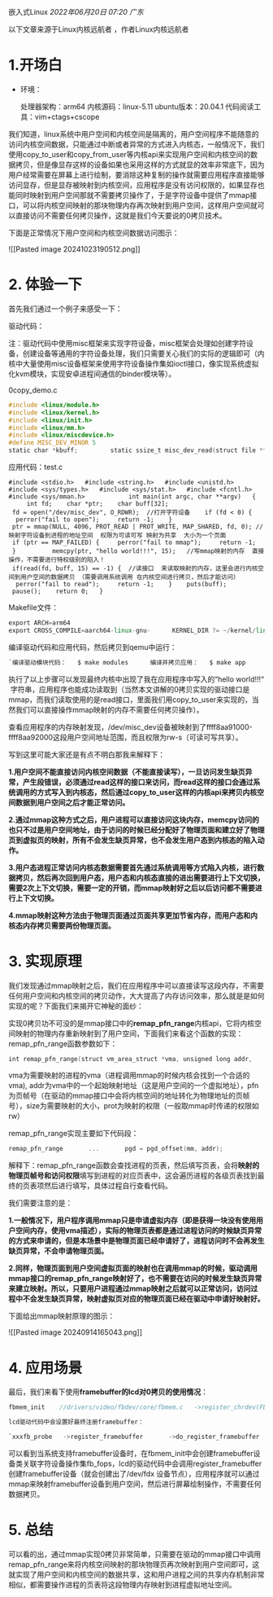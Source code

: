
嵌入式Linux _2022年06月20日 07:20_ _广东_

以下文章来源于Linux内核远航者 ，作者Linux内核远航者

# 1.开场白

- 环境：

  处理器架构：arm64
  内核源码：linux-5.11
  ubuntu版本：20.04.1
  代码阅读工具：vim+ctags+cscope

我们知道，linux系统中用户空间和内核空间是隔离的，用户空间程序不能随意的访问内核空间数据，只能通过中断或者异常的方式进入内核态，一般情况下，我们使用copy_to_user和copy_from_user等内核api来实现用户空间和内核空间的数据拷贝，但是像显存这样的设备如果也采用这样的方式就显的效率非常底下，因为用户经常需要在屏幕上进行绘制，要消除这种复制的操作就需要应用程序直接能够访问显存，但是显存被映射到内核空间，应用程序是没有访问权限的，如果显存也能同时映射到用户空间那就不需要拷贝操作了，于是字符设备中提供了mmap接口，可以将内核空间映射的那块物理内存再次映射到用户空间，这样用户空间就可以直接访问不需要任何拷贝操作，这就是我们今天要说的0拷贝技术。

下面是正常情况下用户空间和内核空间数据访问图示：

![[Pasted image 20241023190512.png]]

# 2. 体验一下

首先我们通过一个例子来感受一下：

驱动代码：

注：驱动代码中使用misc框架来实现字符设备，misc框架会处理如创建字符设备，创建设备等通用的字符设备处理，我们只需要关心我们的实际的逻辑即可（内核中大量使用misc设备框架来使用字符设备操作集如ioctl接口，像实现系统虚拟化kvm模块，实现安卓进程间通信的binder模块等）。

0copy_demo.c

```c
#include <linux/module.h>   
#include <linux/kernel.h>   
#include <linux/init.h>   
#include <linux/mm.h>   
#include <linux/miscdevice.h>         
#define MISC_DEV_MINOR 5      
static char *kbuff;         static ssize_t misc_dev_read(struct file *filep, char __user *buf, size_t count, loff_t *offset)   {       int ret;       size_t len = (count > PAGE_SIZE ? PAGE_SIZE : count);       pr_info("###### %s:%d kbuff:%s ######\n", __func__, __LINE__, kbuff);        ret = copy_to_user(buf, kbuff, len);  //这里使用copy_to_user  来进程内核空间到用户空间拷贝       return len - ret;   }      static ssize_t misc_dev_write(struct file *filep, const char __user *buf, size_t count, loff_t *offset)   {    pr_info("###### %s:%d ######\n", __func__, __LINE__);    return 0;   }      static int misc_dev_mmap(struct file *filep, struct vm_area_struct *vma)   {    int ret;    unsigned long start;       start = vma->vm_start;        ret =  remap_pfn_range(vma, start, virt_to_phys(kbuff) >> PAGE_SHIFT,      PAGE_SIZE, vma->vm_page_prot); //使用remap_pfn_range来映射物理页面到进程的虚拟内存中  virt_to_phys(kbuff) >> PAGE_SHIFT作用是将内核的虚拟地址转化为实际的物理地址页帧号  创建页表的权限为通过mmap传递的 vma->vm_page_prot   映射大小为1页       return ret;   }      static long misc_dev_ioctl(struct file *filep, unsigned int cmd, unsigned long args)   {    pr_info("###### %s:%d ######\n", __func__, __LINE__);    return 0;   }            static int misc_dev_open(struct inode *inodep, struct file *filep)   {    pr_info("###### %s:%d ######\n", __func__, __LINE__);    return 0;   }      static int misc_dev_release(struct inode *inodep, struct file *filep)   {    pr_info("###### %s:%d ######\n", __func__, __LINE__);    return 0;   }         static struct file_operations misc_dev_fops = {    .open = misc_dev_open,    .release = misc_dev_release,    .read = misc_dev_read,    .write = misc_dev_write,    .unlocked_ioctl = misc_dev_ioctl,    .mmap = misc_dev_mmap,   };      static struct miscdevice misc_dev = {    MISC_DEV_MINOR,    "misc_dev",    &misc_dev_fops,   };      static int __init misc_demo_init(void)   {    misc_register(&misc_dev);  //注册misc设备 （让misc来帮我们处理创建字符设备的通用代码，这样我们就不需要在去做这些和我们的实际逻辑无关的代码处理了）           kbuff = (char *)__get_free_page(GFP_KERNEL);  //申请一个物理页面（返回对应的内核虚拟地址，内核初始化的时候会做线性映射，将整个ddr内存映射到线性映射区，所以我们不需要做页表映射）    if (NULL == kbuff)     return -ENOMEM;       pr_info("###### %s:%d ######\n", __func__, __LINE__);    return 0;   }      static void __exit misc_demo_exit(void)   {    free_page((unsigned long)kbuff);       misc_deregister(&misc_dev);    pr_info("###### %s:%d ######\n", __func__, __LINE__);   }      module_init(misc_demo_init);   module_exit(misc_demo_exit);   MODULE_LICENSE("GPL");       
```

应用代码：test.c

`#include <stdio.h>   #include <string.h>   #include <unistd.h>   #include <sys/types.h>   #include <sys/stat.h>   #include <fcntl.h>   #include <sys/mman.h>            int main(int argc, char **argv)   {        int fd;    char *ptr;    char buff[32];       fd = open("/dev/misc_dev", O_RDWR);  //打开字符设备    if (fd < 0) {     perror("fail to open");     return -1;    }         ptr = mmap(NULL, 4096, PROT_READ | PROT_WRITE, MAP_SHARED, fd, 0); //映射字符设备到进程的地址空间  权限为可读可写 映射为共享  大小为一个页面    if (ptr == MAP_FAILED) {     perror("fail to mmap");     return -1;    }          memcpy(ptr, "hello world!!!", 15);   //写mmap映射的内存  直接操作，不需要进行特权级别的陷入！          if(read(fd, buff, 15) == -1) {  //读接口  来读取映射的内存，这里会进行内核空间到用户空间的数据拷贝 （需要调用系统调用 在内核空间进行拷贝，然后才能访问）     perror("fail to read");     return -1;    }    puts(buff);         pause();    return 0;   }      `

Makefile文件：

```cpp
export ARCH=arm64   
export CROSS_COMPILE=aarch64-linux-gnu-      KERNEL_DIR ?= ~/kernel/linux-5.11   obj-m := 0copy_demo.o      modules:    $(MAKE) -C $(KERNEL_DIR) M=$(PWD) modules      app:    aarch64-linux-gnu-gcc test.c -o test    cp test $(KERNEL_DIR)/kmodules      clean:    $(MAKE) -C $(KERNEL_DIR) M=$(PWD) clean      install:    cp *.ko $(KERNEL_DIR)/kmodules      
```

编译驱动代码和应用代码，然后拷贝到qemu中运行：

```c
`编译驱动模块代码：   $ make modules      编译并拷贝应用：   $ make app      拷贝驱动模块到qemu：   $ make install       加载驱动代码：   # insmod 0copy_demo.ko   [23328.532194] ###### misc_demo_init:91 ######      查看生成的设备节点：   # ls -l /dev/misc_dev    crw-rw----    1 0        0          10,   5 Apr  7 19:26 /dev/misc_dev      后台运行应用程序：   # ./test&   # [23415.280501] ###### misc_dev_open:56 ######   [23415.281052] ###### misc_dev_read:20 kbuff:hello world!!! ######   hello world!!!      查看test的pid：   # pidof test   1768         查看内存映射：   # cat /proc/1768/maps    aaaabc5a0000-aaaabc5a1000 r-xp 00000000 00:19 8666193                    /mnt/test   aaaabc5b0000-aaaabc5b1000 r--p 00000000 00:19 8666193                    /mnt/test   aaaabc5b1000-aaaabc5b2000 rw-p 00001000 00:19 8666193                    /mnt/test   aaaacf033000-aaaacf054000 rw-p 00000000 00:00 0                          [heap]   ffff8a911000-ffff8aa52000 r-xp 00000000 fe:00 152                        /lib/libc-2.27.so   ffff8aa52000-ffff8aa61000 ---p 00141000 fe:00 152                        /lib/libc-2.27.so   ffff8aa61000-ffff8aa65000 r--p 00140000 fe:00 152                        /lib/libc-2.27.so   ffff8aa65000-ffff8aa67000 rw-p 00144000 fe:00 152                        /lib/libc-2.27.so   ffff8aa67000-ffff8aa6b000 rw-p 00000000 00:00 0    ffff8aa6b000-ffff8aa88000 r-xp 00000000 fe:00 129                        /lib/ld-2.27.so   ffff8aa91000-ffff8aa92000 rw-s 00000000 00:05 152                        /dev/misc_dev      //映射设备文件到用户空间   ffff8aa92000-ffff8aa94000 rw-p 00000000 00:00 0    ffff8aa94000-ffff8aa96000 r--p 00000000 00:00 0                          [vvar]   ffff8aa96000-ffff8aa97000 r-xp 00000000 00:00 0                          [vdso]   ffff8aa97000-ffff8aa98000 r--p 0001c000 fe:00 129                        /lib/ld-2.27.so   ffff8aa98000-ffff8aa9a000 rw-p 0001d000 fe:00 129                        /lib/ld-2.27.so   ffffecb5a000-ffffecb7b000 rw-p 00000000 00:00 0                          [stack]      `
```

执行了以上步骤可以发现最终内核中出现了我在应用程序中写入的“hello world!!!“  字符串，应用程序也能成功读取到（当然本文讲解的0拷贝实现的驱动接口是mmap，而我们读取使用的是read接口，里面我们用copy_to_user来实现的，当然我们可以直接操作mmap映射的内存不需要任何拷贝操作）。

查看应用程序的内存映射发现，/dev/misc_dev设备被映射到了ffff8aa91000-ffff8aa92000这段用户空间地址范围，而且权限为rw-s（可读可写共享）。

写到这里可能大家还是有点不明白那我来解释下：

**1.用户空间不能直接访问内核空间数据（不能直接读写），一旦访问发生缺页异常，产生段错误，必须通过read这样的接口来访问，而read这样的接口会通过系统调用的方式写入到内核态，然后通过copy_to_user这样的内核api来拷贝内核空间数据到用户空间之后才能正常访问。**

**2.通过mmap这种方式之后，用户进程可以直接访问这块内存，memcpy访问的也只不过是用户空间地址，由于访问的时候已经分配好了物理页面和建立好了物理页到虚拟页的映射，所有不会发生缺页异常，也不会发生用户态到内核态的陷入动作。**

**3.用户态进程正常访问内核态数据需要首先通过系统调用等方式陷入内核，进行数据拷贝，然后再次回到用户态，用户态和内核态直接的进出需要进行上下文切换，需要2次上下文切换，需要一定的开销，而mmap映射好之后以后访问都不需要进行上下文切换。**

**4.mmap映射这种方法由于物理页面通过页面共享更加节省内存，而用户态和内核态内存拷贝需要两份物理页面。**

# 3. 实现原理

我们发现通过mmap映射之后，我们在应用程序中可以直接读写这段内存，不需要任何用户空间和内核空间的拷贝动作，大大提高了内存访问效率，那么就是是如何实现的呢？下面我们来揭开它神秘的面纱：

实现0拷贝功不可没的是mmap接口中的**remap_pfn_range**内核api，它将内核空间映射的物理内存重新映射到了用户空间，下面我们来看这个函数的实现：remap_pfn_range函数参数如下：

```cpp
int remap_pfn_range(struct vm_area_struct *vma, unsigned long addr,                            ¦   unsigned long pfn, unsigned long size, pgprot_t prot)   
```

vma为需要映射的进程的vma（进程调用mmap的时候内核会找到一个合适的vma), addr为vma中的一个起始映射地址（这是用户空间的一个虚拟地址），pfn为页帧号（在驱动的mmap接口中会将内核空间的地址转化为物理地址的页帧号），size为需要映射的大小，prot为映射的权限（一般取mmap时传递的权限如rw）

remap_pfn_range实现主要如下代码段：

```cpp
remap_pfn_range       ...       pgd = pgd_offset(mm, addr);                                            flush_cache_range(vma, addr, end);                                     do {                                                                           next = pgd_addr_end(addr, end);                                        err = remap_p4d_range(mm, pgd, addr, next,                                             pfn + (addr >> PAGE_SHIFT), prot);                     if (err)                                                                       break;                                                 } while (pgd++, addr = next, addr != end);                     
```

解释下：remap_pfn_range函数会查找进程的页表，然后填写页表，会将**映射的物理页帧号和访问权限**填写到进程的对应页表中，这会遍历进程的各级页表找到最终的页表项然后进行填写，具体过程自行查看代码。

我们需要注意的是：

**1.一般情况下，用户程序调用mmap只是申请虚拟内存（即是获得一块没有使用用户空间内存，使用vma描述），实际的物理页表都是通过进程访问的时候缺页异常的方式来申请的，但是本场景中是物理页面已经申请好了，进程访问时不会再发生缺页异常，不会申请物理页面。**

**2.同样，物理页面到用户空间虚拟页面的映射也在调用mmap的时候，驱动调用mmap接口的remap_pfn_range映射好了，也不需要在访问的时候发生缺页异常来建立映射。所以，只要用户进程通过mmap映射之后就可以正常访问，访问过程中不会发生缺页异常，映射虚拟页对应的物理页面已经在驱动中申请好映射好。**

下面给出mmap映射原理的图示：

![[Pasted image 20240914165043.png]]

# 4. 应用场景

最后，我们来看下使用**framebuffer的lcd对0拷贝的使用情况**：

```c
fbmem_init    //drivers/video/fbdev/core/fbmem.c   ->register_chrdev(FB_MAJOR, "fb", &fb_fops)  //注册framebuffer字符设备            -> struct file_operations fb_fops = {      ->.mmap =         fb_mmap               -> fb_mmap    //framebuffer的实现               ->vm_iomap_memory                   ->io_remap_pfn_range                       ->remap_pfn_range                          ->  fb_class = class_create(THIS_MODULE, "graphics")  //创建设备类   `

lcd驱动代码中会设置好最终注册framebuffer：

`xxxfb_probe   ->register_framebuffer       ->do_register_framebuffer           -> fb_info->dev = device_create(fb_class, fb_info->device,                            ¦    MKDEV(FB_MAJOR, i), NULL, "fb%d", i);  //创建设备  会出现/dev/fdx 设备节点      
```

可以看到当系统支持framebuffer设备时，在fbmem_init中会创建framebuffer设备类关联字符设备操作集fb_fops，lcd的驱动代码中会调用register_framebuffer创建framebuffer设备（就会创建出了/dev/fdx 设备节点），应用程序就可以通过mmap来映射framebuffer设备到用户空间，然后进行屏幕绘制操作，不需要任何数据拷贝。

# 5. 总结

可以看的出，通过mmap实现0拷贝非常简单，只需要在驱动的mmap接口中调用remap_pfn_range来将内核空间映射的那块物理页再次映射到用户空间即可，这就实现了用户空间和内核空间的数据共享，这和用户进程之间的共享内存机制非常相似，都需要操作进程的页表将这段物理内存映射到进程虚拟地址空间。
